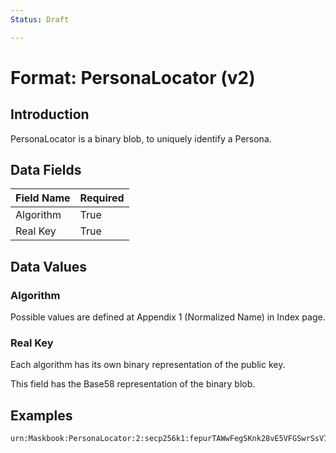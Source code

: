 ```yaml
---
Status: Draft

---
```


# Format: PersonaLocator (v2)

## Introduction

PersonaLocator is a binary blob, to uniquely identify a Persona.

## Data Fields

Field Name      | Required
--------------- | --------
Algorithm       | True
Real Key        | True

## Data Values

### Algorithm

Possible values are defined at Appendix 1 (Normalized Name) in Index page.

### Real Key

Each algorithm has its own binary representation of the public key.

This field has the Base58 representation of the binary blob.

## Examples

```
urn:Maskbook:PersonaLocator:2:secp256k1:fepurTAWwFegSKnk28vE5VFGSwrSsV7P4W9oEHttZEby3
```
